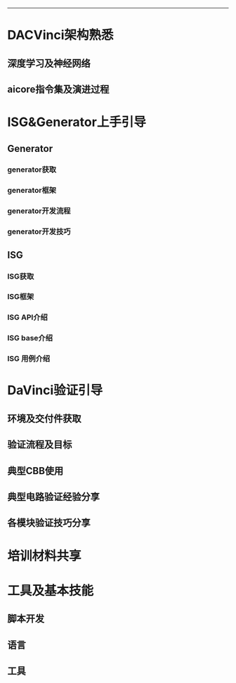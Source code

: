 

---

# DACVinci架构熟悉

## 深度学习及神经网络

## aicore指令集及演进过程

# ISG&Generator上手引导

## Generator

### generator获取

### generator框架

### generator开发流程

### generator开发技巧

## ISG

### ISG获取

### ISG框架

### ISG API介绍

### ISG base介绍

### ISG 用例介绍

# DaVinci验证引导

## 环境及交付件获取

## 验证流程及目标

## 典型CBB使用

## 典型电路验证经验分享

## 各模块验证技巧分享

# 培训材料共享

# 工具及基本技能

## 脚本开发

## 语言

## 工具
